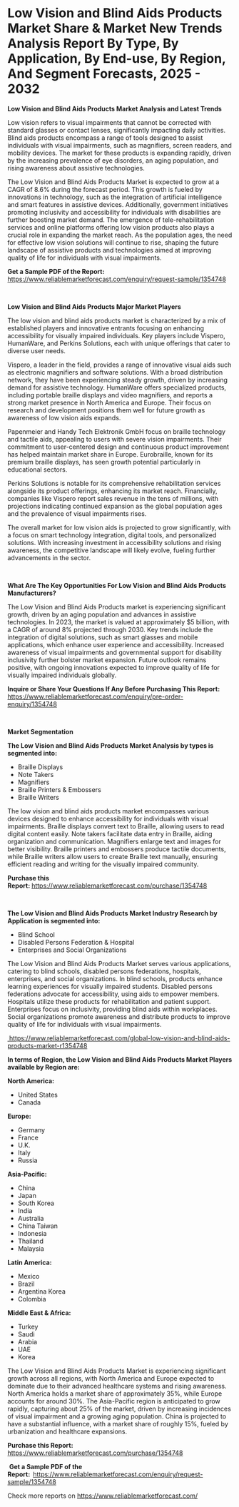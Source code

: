 <p><h1>Low Vision and Blind Aids Products Market Share & Market New Trends Analysis Report By Type, By Application, By End-use, By Region, And Segment Forecasts, 2025 - 2032</h1></p><p><strong>Low Vision and Blind Aids Products Market Analysis and Latest Trends</strong></p>
<p><p>Low vision refers to visual impairments that cannot be corrected with standard glasses or contact lenses, significantly impacting daily activities. Blind aids products encompass a range of tools designed to assist individuals with visual impairments, such as magnifiers, screen readers, and mobility devices. The market for these products is expanding rapidly, driven by the increasing prevalence of eye disorders, an aging population, and rising awareness about assistive technologies.</p><p>The Low Vision and Blind Aids Products Market is expected to grow at a CAGR of 8.6% during the forecast period. This growth is fueled by innovations in technology, such as the integration of artificial intelligence and smart features in assistive devices. Additionally, government initiatives promoting inclusivity and accessibility for individuals with disabilities are further boosting market demand. The emergence of tele-rehabilitation services and online platforms offering low vision products also plays a crucial role in expanding the market reach. As the population ages, the need for effective low vision solutions will continue to rise, shaping the future landscape of assistive products and technologies aimed at improving quality of life for individuals with visual impairments.</p></p>
<p><strong>Get a Sample PDF of the Report:&nbsp;</strong> <a href="https://www.reliablemarketforecast.com/enquiry/request-sample/1354748?utm_campaign=3458&utm_medium=2&utm_source=Github&utm_content=ia&utm_term=05042025&utm_id=low-vision-and-blind-aids-products">https://www.reliablemarketforecast.com/enquiry/request-sample/1354748</a></p>
<p>&nbsp;</p>
<p><strong>Low Vision and Blind Aids Products Major Market Players</strong></p>
<p><p>The low vision and blind aids products market is characterized by a mix of established players and innovative entrants focusing on enhancing accessibility for visually impaired individuals. Key players include Vispero, HumanWare, and Perkins Solutions, each with unique offerings that cater to diverse user needs.</p><p>Vispero, a leader in the field, provides a range of innovative visual aids such as electronic magnifiers and software solutions. With a broad distribution network, they have been experiencing steady growth, driven by increasing demand for assistive technology. HumanWare offers specialized products, including portable braille displays and video magnifiers, and reports a strong market presence in North America and Europe. Their focus on research and development positions them well for future growth as awareness of low vision aids expands.</p><p>Papenmeier and Handy Tech Elektronik GmbH focus on braille technology and tactile aids, appealing to users with severe vision impairments. Their commitment to user-centered design and continuous product improvement has helped maintain market share in Europe. Eurobraille, known for its premium braille displays, has seen growth potential particularly in educational sectors.</p><p>Perkins Solutions is notable for its comprehensive rehabilitation services alongside its product offerings, enhancing its market reach. Financially, companies like Vispero report sales revenue in the tens of millions, with projections indicating continued expansion as the global population ages and the prevalence of visual impairments rises.</p><p>The overall market for low vision aids is projected to grow significantly, with a focus on smart technology integration, digital tools, and personalized solutions. With increasing investment in accessibility solutions and rising awareness, the competitive landscape will likely evolve, fueling further advancements in the sector.</p></p>
<p>&nbsp;</p>
<p><strong>What Are The Key Opportunities For Low Vision and Blind Aids Products Manufacturers?</strong></p>
<p><p>The Low Vision and Blind Aids Products market is experiencing significant growth, driven by an aging population and advances in assistive technologies. In 2023, the market is valued at approximately $5 billion, with a CAGR of around 8% projected through 2030. Key trends include the integration of digital solutions, such as smart glasses and mobile applications, which enhance user experience and accessibility. Increased awareness of visual impairments and governmental support for disability inclusivity further bolster market expansion. Future outlook remains positive, with ongoing innovations expected to improve quality of life for visually impaired individuals globally.</p></p>
<p><strong>Inquire or Share Your Questions If Any Before Purchasing This Report:</strong> <a href="https://www.reliablemarketforecast.com/enquiry/pre-order-enquiry/1354748?utm_campaign=3458&utm_medium=2&utm_source=Github&utm_content=ia&utm_term=05042025&utm_id=low-vision-and-blind-aids-products">https://www.reliablemarketforecast.com/enquiry/pre-order-enquiry/1354748</a></p>
<p>&nbsp;</p>
<p><strong>Market Segmentation</strong></p>
<p><strong>The Low Vision and Blind Aids Products Market Analysis by types is segmented into:</strong></p>
<p><ul><li>Braille Displays</li><li>Note Takers</li><li>Magnifiers</li><li>Braille Printers & Embossers</li><li>Braille Writers</li></ul></p>
<p><p>The low vision and blind aids products market encompasses various devices designed to enhance accessibility for individuals with visual impairments. Braille displays convert text to Braille, allowing users to read digital content easily. Note takers facilitate data entry in Braille, aiding organization and communication. Magnifiers enlarge text and images for better visibility. Braille printers and embossers produce tactile documents, while Braille writers allow users to create Braille text manually, ensuring efficient reading and writing for the visually impaired community.</p></p>
<p><strong>Purchase this Report:&nbsp;</strong><a href="https://www.reliablemarketforecast.com/purchase/1354748?utm_campaign=3458&utm_medium=2&utm_source=Github&utm_content=ia&utm_term=05042025&utm_id=low-vision-and-blind-aids-products">https://www.reliablemarketforecast.com/purchase/1354748</a></p>
<p>&nbsp;</p>
<p><strong>The Low Vision and Blind Aids Products Market Industry Research by Application is segmented into:</strong></p>
<p><ul><li>Blind School</li><li>Disabled Persons Federation & Hospital</li><li>Enterprises and Social Organizations</li></ul></p>
<p><p>The Low Vision and Blind Aids Products Market serves various applications, catering to blind schools, disabled persons federations, hospitals, enterprises, and social organizations. In blind schools, products enhance learning experiences for visually impaired students. Disabled persons federations advocate for accessibility, using aids to empower members. Hospitals utilize these products for rehabilitation and patient support. Enterprises focus on inclusivity, providing blind aids within workplaces. Social organizations promote awareness and distribute products to improve quality of life for individuals with visual impairments.</p></p>
<p><a href="https://www.reliablemarketforecast.com/global-low-vision-and-blind-aids-products-market-r1354748?utm_campaign=3458&utm_medium=2&utm_source=Github&utm_content=ia&utm_term=05042025&utm_id=low-vision-and-blind-aids-products">&nbsp;https://www.reliablemarketforecast.com/global-low-vision-and-blind-aids-products-market-r1354748</a></p>
<p><strong>In terms of Region, the Low Vision and Blind Aids Products Market Players available by Region are:</strong></p>
<p>
    <p> <strong> North America: </strong>
        <ul>
            <li>United States</li>
            <li>Canada</li>
        </ul>
        </p> 
    <p> <strong> Europe: </strong>
        <ul>
            <li>Germany</li>
            <li>France</li>
            <li>U.K.</li>
            <li>Italy</li>
            <li>Russia</li>
        </ul>
        </p> 
    <p> <strong> Asia-Pacific: </strong>
        <ul>
            <li>China</li>
            <li>Japan</li>
            <li>South Korea</li>
            <li>India</li>
            <li>Australia</li>
            <li>China Taiwan</li>
            <li>Indonesia</li>
            <li>Thailand</li>
            <li>Malaysia</li>
        </ul>
        </p> 
    <p> <strong> Latin America: </strong>
        <ul>
            <li>Mexico</li>
            <li>Brazil</li>
            <li>Argentina Korea</li>
            <li>Colombia</li>
        </ul>
        </p> 
    <p> <strong> Middle East & Africa: </strong>
        <ul>
            <li>Turkey</li>
            <li>Saudi</li>
            <li>Arabia</li>
            <li>UAE</li>
            <li>Korea</li>
        </ul>
    </p>
    </p>
<p><p>The Low Vision and Blind Aids Products Market is experiencing significant growth across all regions, with North America and Europe expected to dominate due to their advanced healthcare systems and rising awareness. North America holds a market share of approximately 35%, while Europe accounts for around 30%. The Asia-Pacific region is anticipated to grow rapidly, capturing about 25% of the market, driven by increasing incidences of visual impairment and a growing aging population. China is projected to have a substantial influence, with a market share of roughly 15%, fueled by urbanization and healthcare expansions.</p></p>
<p><strong>Purchase this Report: </strong><a href="https://www.reliablemarketforecast.com/purchase/1354748?utm_campaign=3458&utm_medium=2&utm_source=Github&utm_content=ia&utm_term=05042025&utm_id=low-vision-and-blind-aids-products">https://www.reliablemarketforecast.com/purchase/1354748</a></p>
<p>&nbsp;<strong>Get a Sample PDF of the Report:&nbsp;&nbsp;</strong><a href="https://www.reliablemarketforecast.com/enquiry/request-sample/1354748?utm_campaign=3458&utm_medium=2&utm_source=Github&utm_content=ia&utm_term=05042025&utm_id=low-vision-and-blind-aids-products">https://www.reliablemarketforecast.com/enquiry/request-sample/1354748</a></p>
<p><strong></strong></p>
<p>Check more reports on <a href="https://www.reliablemarketforecast.com/?utm_campaign=3458&utm_medium=2&utm_source=Github&utm_content=ia&utm_term=05042025&utm_id=low-vision-and-blind-aids-products">https://www.reliablemarketforecast.com/</a></p>